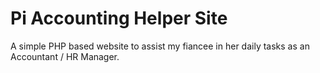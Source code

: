 # Pi Accounting Helper Site

A simple PHP based website to assist my fiancee in her daily tasks as an Accountant / HR Manager.

